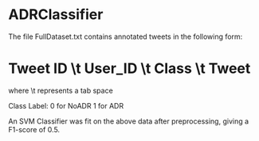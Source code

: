 # ADRClassifier

The file FullDataset.txt contains annotated tweets in the following form:

# Tweet ID \t User_ID \t Class \t Tweet
where \t represents a tab space 

Class Label: 
0 for NoADR
1 for ADR

An SVM Classifier was fit on the above data after preprocessing, giving a F1-score of 0.5.
